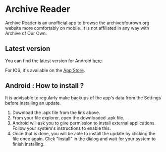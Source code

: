 # Archive Reader

Archive Reader is an unofficial app to browse the archiveofourown.org website more comfortably on mobile.
It is not affiliated in any way with Archive of Our Own.

## Latest version
You can find the latest version for Android [here](https://github.com/TheCarpetMerchant/archive_reader).

For IOS, it's available on the [App Store](https://apps.apple.com/us/app/archive-reader-ao3/id6454961665).

## Android : How to install ?
It is advisable to regularly make backups of the app's data from the Settings before installing an update.

1) Download the .apk file from the link above.
2) From your file explorer, open the downloaded .apk file.
3) Android will ask you to give permission to install external applications. Follow your system's instructions to enable this.
4) Once that is done, you will be able to install the update by clicking the file once again. Click "Install" in the dialog and wait for your system to finish installing.
